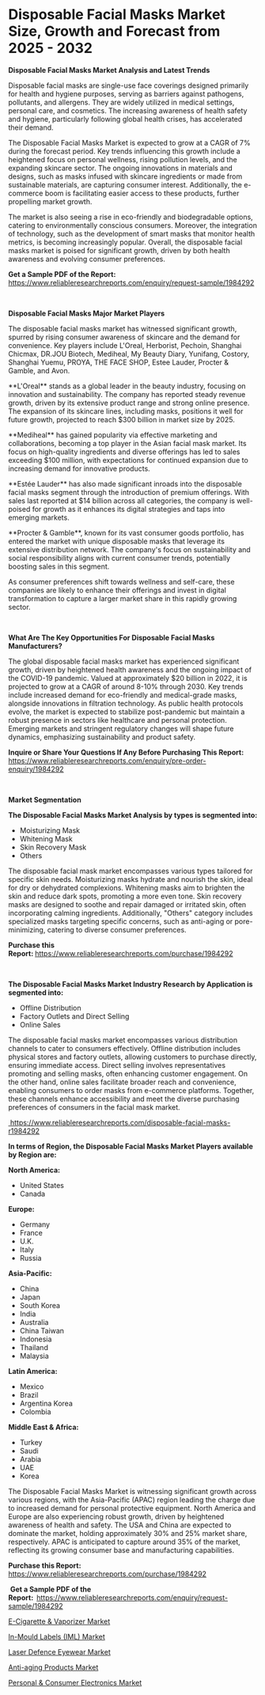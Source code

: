 <p><h1>Disposable Facial Masks Market Size, Growth and Forecast from 2025 - 2032</h1></p><p><strong>Disposable Facial Masks Market Analysis and Latest Trends</strong></p>
<p><p>Disposable facial masks are single-use face coverings designed primarily for health and hygiene purposes, serving as barriers against pathogens, pollutants, and allergens. They are widely utilized in medical settings, personal care, and cosmetics. The increasing awareness of health safety and hygiene, particularly following global health crises, has accelerated their demand.</p><p>The Disposable Facial Masks Market is expected to grow at a CAGR of 7% during the forecast period. Key trends influencing this growth include a heightened focus on personal wellness, rising pollution levels, and the expanding skincare sector. The ongoing innovations in materials and designs, such as masks infused with skincare ingredients or made from sustainable materials, are capturing consumer interest. Additionally, the e-commerce boom is facilitating easier access to these products, further propelling market growth.</p><p>The market is also seeing a rise in eco-friendly and biodegradable options, catering to environmentally conscious consumers. Moreover, the integration of technology, such as the development of smart masks that monitor health metrics, is becoming increasingly popular. Overall, the disposable facial masks market is poised for significant growth, driven by both health awareness and evolving consumer preferences.</p></p>
<p><strong>Get a Sample PDF of the Report:&nbsp;</strong> <a href="https://www.reliableresearchreports.com/enquiry/request-sample/1984292?utm_campaign=9&utm_medium=2&utm_source=Github&utm_content=ia&utm_term=10022025&utm_id=disposable-facial-masks">https://www.reliableresearchreports.com/enquiry/request-sample/1984292</a></p>
<p>&nbsp;</p>
<p><strong>Disposable Facial Masks Major Market Players</strong></p>
<p><p>The disposable facial masks market has witnessed significant growth, spurred by rising consumer awareness of skincare and the demand for convenience. Key players include L'Oreal, Herborist, Pechoin, Shanghai Chicmax, DR.JOU Biotech, Mediheal, My Beauty Diary, Yunifang, Costory, Shanghai Yuemu, PROYA, THE FACE SHOP, Estee Lauder, Procter & Gamble, and Avon.</p><p>**L'Oreal** stands as a global leader in the beauty industry, focusing on innovation and sustainability. The company has reported steady revenue growth, driven by its extensive product range and strong online presence. The expansion of its skincare lines, including masks, positions it well for future growth, projected to reach $300 billion in market size by 2025.</p><p>**Mediheal** has gained popularity via effective marketing and collaborations, becoming a top player in the Asian facial mask market. Its focus on high-quality ingredients and diverse offerings has led to sales exceeding $100 million, with expectations for continued expansion due to increasing demand for innovative products.</p><p>**Estée Lauder** has also made significant inroads into the disposable facial masks segment through the introduction of premium offerings. With sales last reported at $14 billion across all categories, the company is well-poised for growth as it enhances its digital strategies and taps into emerging markets.</p><p>**Procter & Gamble**, known for its vast consumer goods portfolio, has entered the market with unique disposable masks that leverage its extensive distribution network. The company's focus on sustainability and social responsibility aligns with current consumer trends, potentially boosting sales in this segment.</p><p>As consumer preferences shift towards wellness and self-care, these companies are likely to enhance their offerings and invest in digital transformation to capture a larger market share in this rapidly growing sector.</p></p>
<p>&nbsp;</p>
<p><strong>What Are The Key Opportunities For Disposable Facial Masks Manufacturers?</strong></p>
<p><p>The global disposable facial masks market has experienced significant growth, driven by heightened health awareness and the ongoing impact of the COVID-19 pandemic. Valued at approximately $20 billion in 2022, it is projected to grow at a CAGR of around 8-10% through 2030. Key trends include increased demand for eco-friendly and medical-grade masks, alongside innovations in filtration technology. As public health protocols evolve, the market is expected to stabilize post-pandemic but maintain a robust presence in sectors like healthcare and personal protection. Emerging markets and stringent regulatory changes will shape future dynamics, emphasizing sustainability and product safety.</p></p>
<p><strong>Inquire or Share Your Questions If Any Before Purchasing This Report:</strong> <a href="https://www.reliableresearchreports.com/enquiry/pre-order-enquiry/1984292?utm_campaign=9&utm_medium=2&utm_source=Github&utm_content=ia&utm_term=10022025&utm_id=disposable-facial-masks">https://www.reliableresearchreports.com/enquiry/pre-order-enquiry/1984292</a></p>
<p>&nbsp;</p>
<p><strong>Market Segmentation</strong></p>
<p><strong>The Disposable Facial Masks Market Analysis by types is segmented into:</strong></p>
<p><ul><li>Moisturizing Mask</li><li>Whitening Mask</li><li>Skin Recovery Mask</li><li>Others</li></ul></p>
<p><p>The disposable facial mask market encompasses various types tailored for specific skin needs. Moisturizing masks hydrate and nourish the skin, ideal for dry or dehydrated complexions. Whitening masks aim to brighten the skin and reduce dark spots, promoting a more even tone. Skin recovery masks are designed to soothe and repair damaged or irritated skin, often incorporating calming ingredients. Additionally, "Others" category includes specialized masks targeting specific concerns, such as anti-aging or pore-minimizing, catering to diverse consumer preferences.</p></p>
<p><strong>Purchase this Report:&nbsp;</strong><a href="https://www.reliableresearchreports.com/purchase/1984292?utm_campaign=9&utm_medium=2&utm_source=Github&utm_content=ia&utm_term=10022025&utm_id=disposable-facial-masks">https://www.reliableresearchreports.com/purchase/1984292</a></p>
<p>&nbsp;</p>
<p><strong>The Disposable Facial Masks Market Industry Research by Application is segmented into:</strong></p>
<p><ul><li>Offline Distribution</li><li>Factory Outlets and Direct Selling</li><li>Online Sales</li></ul></p>
<p><p>The disposable facial masks market encompasses various distribution channels to cater to consumers effectively. Offline distribution includes physical stores and factory outlets, allowing customers to purchase directly, ensuring immediate access. Direct selling involves representatives promoting and selling masks, often enhancing customer engagement. On the other hand, online sales facilitate broader reach and convenience, enabling consumers to order masks from e-commerce platforms. Together, these channels enhance accessibility and meet the diverse purchasing preferences of consumers in the facial mask market.</p></p>
<p><a href="https://www.reliableresearchreports.com/disposable-facial-masks-r1984292?utm_campaign=9&utm_medium=2&utm_source=Github&utm_content=ia&utm_term=10022025&utm_id=disposable-facial-masks">&nbsp;https://www.reliableresearchreports.com/disposable-facial-masks-r1984292</a></p>
<p><strong>In terms of Region, the Disposable Facial Masks Market Players available by Region are:</strong></p>
<p>
    <p> <strong> North America: </strong>
        <ul>
            <li>United States</li>
            <li>Canada</li>
        </ul>
        </p> 
    <p> <strong> Europe: </strong>
        <ul>
            <li>Germany</li>
            <li>France</li>
            <li>U.K.</li>
            <li>Italy</li>
            <li>Russia</li>
        </ul>
        </p> 
    <p> <strong> Asia-Pacific: </strong>
        <ul>
            <li>China</li>
            <li>Japan</li>
            <li>South Korea</li>
            <li>India</li>
            <li>Australia</li>
            <li>China Taiwan</li>
            <li>Indonesia</li>
            <li>Thailand</li>
            <li>Malaysia</li>
        </ul>
        </p> 
    <p> <strong> Latin America: </strong>
        <ul>
            <li>Mexico</li>
            <li>Brazil</li>
            <li>Argentina Korea</li>
            <li>Colombia</li>
        </ul>
        </p> 
    <p> <strong> Middle East & Africa: </strong>
        <ul>
            <li>Turkey</li>
            <li>Saudi</li>
            <li>Arabia</li>
            <li>UAE</li>
            <li>Korea</li>
        </ul>
    </p>
    </p>
<p><p>The Disposable Facial Masks Market is witnessing significant growth across various regions, with the Asia-Pacific (APAC) region leading the charge due to increased demand for personal protective equipment. North America and Europe are also experiencing robust growth, driven by heightened awareness of health and safety. The USA and China are expected to dominate the market, holding approximately 30% and 25% market share, respectively. APAC is anticipated to capture around 35% of the market, reflecting its growing consumer base and manufacturing capabilities.</p></p>
<p><strong>Purchase this Report: </strong><a href="https://www.reliableresearchreports.com/purchase/1984292?utm_campaign=9&utm_medium=2&utm_source=Github&utm_content=ia&utm_term=10022025&utm_id=disposable-facial-masks">https://www.reliableresearchreports.com/purchase/1984292</a></p>
<p>&nbsp;<strong>Get a Sample PDF of the Report:&nbsp;&nbsp;</strong><a href="https://www.reliableresearchreports.com/enquiry/request-sample/1984292?utm_campaign=9&utm_medium=2&utm_source=Github&utm_content=ia&utm_term=10022025&utm_id=disposable-facial-masks">https://www.reliableresearchreports.com/enquiry/request-sample/1984292</a></p>
<p><strong></strong></p>
<p><p><a href="https://github.com/iwciasylvya/Market-Research-Report-List-1/blob/main/e-cigarette-vaporizer-market.md?utm_campaign=9&utm_medium=2&utm_source=Github&utm_content=ia&utm_term=10022025&utm_id=disposable-facial-masks">E-Cigarette & Vaporizer Market</a></p><p><a href="https://github.com/buqjavesora/Market-Research-Report-List-1/blob/main/in-mould-labels-iml-market.md?utm_campaign=9&utm_medium=2&utm_source=Github&utm_content=ia&utm_term=10022025&utm_id=disposable-facial-masks">In-Mould Labels (IML) Market</a></p><p><a href="https://github.com/savannabyun726/Market-Research-Report-List-1/blob/main/laser-defence-eyewear-market.md?utm_campaign=9&utm_medium=2&utm_source=Github&utm_content=ia&utm_term=10022025&utm_id=disposable-facial-masks">Laser Defence Eyewear Market</a></p><p><a href="https://github.com/organophelia8282/Market-Research-Report-List-1/blob/main/anti-aging-products-market.md?utm_campaign=9&utm_medium=2&utm_source=Github&utm_content=ia&utm_term=10022025&utm_id=disposable-facial-masks">Anti-aging Products Market</a></p><p><a href="https://github.com/jamastodola515/Market-Research-Report-List-1/blob/main/personal-consumer-electronics-market.md?utm_campaign=9&utm_medium=2&utm_source=Github&utm_content=ia&utm_term=10022025&utm_id=disposable-facial-masks">Personal & Consumer Electronics Market</a></p></p>